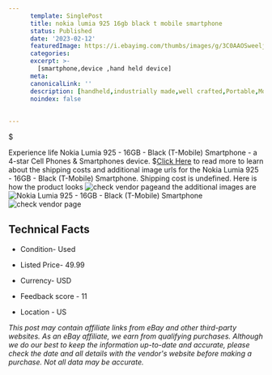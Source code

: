 ```yaml
---
      template: SinglePost
      title: nokia lumia 925 16gb black t mobile smartphone
      status: Published
      date: '2023-02-12'
      featuredImage: https://i.ebayimg.com/thumbs/images/g/3C0AAOSweeljvjBQ/s-l225.jpg
      categories: 
      excerpt: >-
        [smartphone,device ,hand held device]
      meta:
      canonicalLink: ''
      description: [handheld,industrially made,well crafted,Portable,Mobile,Compact,Convenient,Lightweight,Maneuverable,Man-portable,Miniature,Carriable,Hand-held,Light,Holdable,Transportable,Mobile device,Pocket-sized,On-the-go,Wireless,Cordless,Compact size,Convenient size, smartphone,device ,hand held device]
      noindex: false
      
        
---
```

$

Experience life Nokia Lumia 925 - 16GB - Black (T-Mobile) Smartphone - a 4-star Cell Phones & Smartphones device.
$[Click Here](https://www.ebay.com/itm/165898578781?hash=item26a0536b5d%3Ag%3A3C0AAOSweeljvjBQ&mkevt=1&mkcid=1&mkrid=711-53200-19255-0&campid=%253CePNCampaignId%253E&customid=%253CreferenceId%253E&toolid=10049) to read more to learn about the shipping costs and additional image urls for the Nokia Lumia 925 - 16GB - Black (T-Mobile) Smartphone. Shipping cost is undefined. Here is how the product looks ![check vendor page](https://i.ebayimg.com/thumbs/images/g/3C0AAOSweeljvjBQ/s-l225.jpg)and the additional images are![Nokia Lumia 925 - 16GB - Black (T-Mobile) Smartphone](https://i.ebayimg.com/images/g/3C0AAOSweeljvjBQ/s-l1600.jpg)![check vendor page](https://origin-galleryplus.ebayimg.com/ws/web/165898578781_2_0_1/225x225.jpg,https://origin-galleryplus.ebayimg.com/ws/web/165898578781_3_0_1/225x225.jpg,https://origin-galleryplus.ebayimg.com/ws/web/165898578781_4_0_1/225x225.jpg,https://origin-galleryplus.ebayimg.com/ws/web/165898578781_5_0_1/225x225.jpg,https://origin-galleryplus.ebayimg.com/ws/web/165898578781_6_0_1/225x225.jpg,https://origin-galleryplus.ebayimg.com/ws/web/165898578781_7_0_1/225x225.jpg)



 ## Technical Facts 



     
      

 - Condition- Used 


      

 - Listed Price- 49.99 


      

 - Currency- USD 


      

 - Feedback score - 11 


      

 - Location - US 


      
      

 *_This post may contain affiliate links from eBay and other third-party websites. As an eBay affiliate, we earn from qualifying purchases. Although we do our best to keep the information up-to-date and accurate, please check the date and all details with the vendor's website before making a purchase. Not all data may be accurate._*






